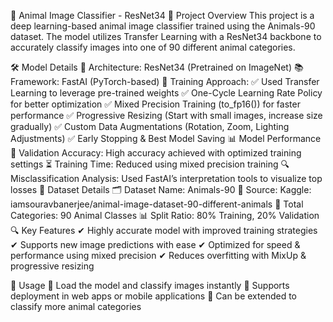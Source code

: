 🐾 Animal Image Classifier - ResNet34
📌 Project Overview
This project is a deep learning-based animal image classifier trained using the Animals-90 dataset. The model utilizes Transfer Learning with a ResNet34 backbone to accurately classify images into one of 90 different animal categories.

🛠 Model Details
🧠 Architecture: ResNet34 (Pretrained on ImageNet)
📚 Framework: FastAI (PyTorch-based)
📝 Training Approach:
✅ Used Transfer Learning to leverage pre-trained weights
✅ One-Cycle Learning Rate Policy for better optimization
✅ Mixed Precision Training (to_fp16()) for faster performance
✅ Progressive Resizing (Start with small images, increase size gradually)
✅ Custom Data Augmentations (Rotation, Zoom, Lighting Adjustments)
✅ Early Stopping & Best Model Saving
📊 Model Performance
🎯 Validation Accuracy: High accuracy achieved with optimized training settings
⏳ Training Time: Reduced using mixed precision training
🔍 Misclassification Analysis: Used FastAI’s interpretation tools to visualize top losses
📂 Dataset Details
🗂 Dataset Name: Animals-90
📌 Source: Kaggle: iamsouravbanerjee/animal-image-dataset-90-different-animals
📑 Total Categories: 90 Animal Classes
📊 Split Ratio: 80% Training, 20% Validation
🔍 Key Features
✔ Highly accurate model with improved training strategies
✔ Supports new image predictions with ease
✔ Optimized for speed & performance using mixed precision
✔ Reduces overfitting with MixUp & progressive resizing

🚀 Usage
📌 Load the model and classify images instantly
📌 Supports deployment in web apps or mobile applications
📌 Can be extended to classify more animal categories
